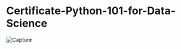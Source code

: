# Certificate-Python-101-for-Data-Science

![Capture](https://courses.cognitiveclass.ai/certificates/951061962a7140f58ae672be8ade2907)
